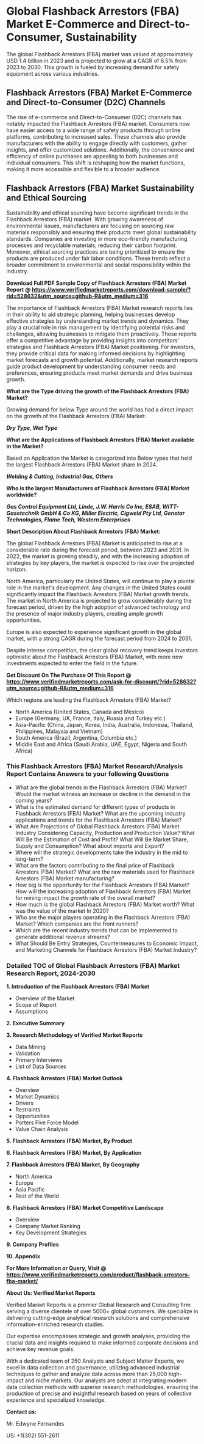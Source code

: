 <h1>Global Flashback Arrestors (FBA) Market E-Commerce and Direct-to-Consumer, Sustainability</h1><p class=""><p>The global Flashback Arrestors (FBA) market was valued at approximately USD 1.4 billion in 2023 and is projected to grow at a CAGR of 6.5% from 2023 to 2030. This growth is fueled by increasing demand for safety equipment across various industries.</p> <h2>Flashback Arrestors (FBA) Market E-Commerce and Direct-to-Consumer (D2C) Channels</h2> <p>The rise of e-commerce and Direct-to-Consumer (D2C) channels has notably impacted the Flashback Arrestors (FBA) market. Consumers now have easier access to a wide range of safety products through online platforms, contributing to increased sales. These channels also provide manufacturers with the ability to engage directly with customers, gather insights, and offer customized solutions. Additionally, the convenience and efficiency of online purchases are appealing to both businesses and individual consumers. This shift is reshaping how the market functions, making it more accessible and flexible to a broader audience.</p> <h2>Flashback Arrestors (FBA) Market Sustainability and Ethical Sourcing</h2> <p>Sustainability and ethical sourcing have become significant trends in the Flashback Arrestors (FBA) market. With growing awareness of environmental issues, manufacturers are focusing on sourcing raw materials responsibly and ensuring their products meet global sustainability standards. Companies are investing in more eco-friendly manufacturing processes and recyclable materials, reducing their carbon footprint. Moreover, ethical sourcing practices are being prioritized to ensure the products are produced under fair labor conditions. These trends reflect a broader commitment to environmental and social responsibility within the industry.</p> </p><p class=""><strong>Download Full PDF Sample Copy of Flashback Arrestors (FBA) Market Report @ <a href="https://www.verifiedmarketreports.com/download-sample/?rid=528632&utm_source=github-R&utm_medium=316" target="_blank">https://www.verifiedmarketreports.com/download-sample/?rid=528632&utm_source=github-R&utm_medium=316</a></strong></p><p>The importance of&nbsp;Flashback Arrestors (FBA) Market research reports lies in their ability to aid strategic planning, helping businesses develop effective strategies by understanding market trends and dynamics. They play a crucial role in risk management by identifying potential risks and challenges, allowing businesses to mitigate them proactively. These reports offer a competitive advantage by providing insights into competitors' strategies and Flashback Arrestors (FBA) Market positioning. For investors, they provide critical data for making informed decisions by highlighting market forecasts and growth potential. Additionally, market research reports guide product development by understanding consumer needs and preferences, ensuring products meet market demands and drive business growth.</p><p><strong>What are the&nbsp;Type driving the growth of the Flashback Arrestors (FBA) Market?</strong></p><p id="" class="">Growing demand for below Type around the world has had a direct impact on the growth of the Flashback Arrestors (FBA) Market:</p><p class=""><em><strong>Dry Type, Wet Type</strong></em></p><p class=""><strong>What are the&nbsp;Applications&nbsp;of Flashback Arrestors (FBA) Market available in the Market?</strong></p><p id="" class="">Based on Application the Market is categorized into Below types that held the largest Flashback Arrestors (FBA) Market share In 2024.</p><p class=""><em><strong>Welding & Cutting, Industrial Gas, Others</strong></em></p><p class=""><strong>Who is the largest Manufacturers of Flashback Arrestors (FBA) Market worldwide?</strong></p><p><em><strong>Gas Control Equipment Ltd, Linde, J.W. Harris Co Inc, ESAB, WITT-Gasetechnik GmbH & Co KG, Miller Electric, Cigweld Pty Ltd, Genstar Technologies, Flame Tech, Western Enterprises</strong></em></p><p id="" class=""><strong>Short Description About Flashback Arrestors (FBA) Market:</strong></p><p>The global Flashback Arrestors (FBA) Market is anticipated to rise at a considerable rate during the forecast period, between 2023 and 2031. In 2022, the market is growing steadily, and with the increasing adoption of strategies by key players, the market is expected to rise over the projected horizon.</p><p>North America, particularly the United States, will continue to play a pivotal role in the market's development. Any changes in the United States could significantly impact the Flashback Arrestors (FBA) Market growth trends. The market in North America is projected to grow considerably during the forecast period, driven by the high adoption of advanced technology and the presence of major industry players, creating ample growth opportunities.</p><p>Europe is also expected to experience significant growth in the global market, with a strong CAGR during the forecast period from 2024 to 2031.</p><p>Despite intense competition, the clear global recovery trend keeps investors optimistic about the Flashback Arrestors (FBA) Market, with more new investments expected to enter the field in the future.</p><p id="" class=""><strong>Get Discount On The Purchase Of This Report @ <a href="https://www.verifiedmarketreports.com/ask-for-discount/?rid=528632?utm_source=github-R&utm_medium=316" target="_blank">https://www.verifiedmarketreports.com/ask-for-discount/?rid=528632?utm_source=github-R&utm_medium=316</a></strong></p><p class="">Which regions are leading the Flashback Arrestors (FBA) Market?</p><ul><li>North America (United States, Canada and Mexico)</li><li>Europe (Germany, UK, France, Italy, Russia and Turkey etc.)</li><li>Asia-Pacific (China, Japan, Korea, India, Australia, Indonesia, Thailand, Philippines, Malaysia and Vietnam)</li><li>South America (Brazil, Argentina, Columbia etc.)</li><li>Middle East and Africa (Saudi Arabia, UAE, Egypt, Nigeria and South Africa)</li></ul><h3 id="" class="">This Flashback Arrestors (FBA) Market Research/Analysis Report Contains Answers to your following Questions</h3><ul><li>What are the global trends in the Flashback Arrestors (FBA) Market? Would the market witness an increase or decline in the demand in the coming years?</li><li>What is the estimated demand for different types of products in Flashback Arrestors (FBA) Market? What are the upcoming industry applications and trends for the Flashback Arrestors (FBA) Market?</li><li>What Are Projections of Global Flashback Arrestors (FBA) Market Industry Considering Capacity, Production and Production Value? What Will Be the Estimation of Cost and Profit? What Will Be Market Share, Supply and Consumption? What about imports and Export?</li><li>Where will the strategic developments take the industry in the mid to long-term?</li><li>What are the factors contributing to the final price of Flashback Arrestors (FBA) Market? What are the raw materials used for Flashback Arrestors (FBA) Market manufacturing?</li><li>How big is the opportunity for the Flashback Arrestors (FBA) Market? How will the increasing adoption of Flashback Arrestors (FBA) Market for mining impact the growth rate of the overall market?</li><li>How much is the global Flashback Arrestors (FBA) Market worth? What was the value of the market In 2020?</li><li>Who are the major players operating in the Flashback Arrestors (FBA) Market? Which companies are the front runners?</li><li>Which are the recent industry trends that can be implemented to generate additional revenue streams?</li><li>What Should Be Entry Strategies, Countermeasures to Economic Impact, and Marketing Channels for Flashback Arrestors (FBA) Market Industry?</li></ul><h3 id="" class="">Detailed TOC of Global Flashback Arrestors (FBA) Market Research Report, 2024-2030</h3><p id="" class=""><strong>1. Introduction of the Flashback Arrestors (FBA) Market</strong></p><ul><li>Overview of the Market</li><li>Scope of Report</li><li>Assumptions</li></ul><p id="" class=""><strong>2. Executive Summary</strong></p><p id="" class=""><strong>3. Research Methodology of Verified Market Reports</strong></p><ul><li>Data Mining</li><li>Validation</li><li>Primary Interviews</li><li>List of Data Sources</li></ul><p id="" class=""><strong>4. Flashback Arrestors (FBA) Market Outlook</strong></p><ul><li>Overview</li><li>Market Dynamics</li><li>Drivers</li><li>Restraints</li><li>Opportunities</li><li>Porters Five Force Model</li><li>Value Chain Analysis</li></ul><p id="" class=""><strong>5. Flashback Arrestors (FBA) Market, By Product</strong></p><p id="" class=""><strong>6. Flashback Arrestors (FBA) Market, By Application</strong></p><p id="" class=""><strong>7. Flashback Arrestors (FBA) Market, By Geography</strong></p><ul><li>North America</li><li>Europe</li><li>Asia Pacific</li><li>Rest of the World</li></ul><p id="" class=""><strong>8. Flashback Arrestors (FBA) Market Competitive Landscape</strong></p><ul><li>Overview</li><li>Company Market Ranking</li><li>Key Development Strategies</li></ul><p id="" class=""><strong>9. Company Profiles</strong></p><p id="" class=""><strong>10. Appendix</strong></p><p id="" class=""><strong>For More Information or Query, Visit @ <a href="https://www.verifiedmarketreports.com/product/flashback-arrestors-fba-market/" target="_blank">https://www.verifiedmarketreports.com/product/flashback-arrestors-fba-market/</a></strong></p><p id="" class=""><strong>About Us: Verified Market Reports</strong></p><p id="" class="">Verified Market Reports is a premier Global Research and Consulting firm serving a diverse clientele of over 5000+ global customers. We specialize in delivering cutting-edge analytical research solutions and comprehensive information-enriched research studies.</p><p id="" class="">Our expertise encompasses strategic and growth analyses, providing the crucial data and insights required to make informed corporate decisions and achieve key revenue goals.</p><p id="" class="">With a dedicated team of 250 Analysts and Subject Matter Experts, we excel in data collection and governance, utilizing advanced industrial techniques to gather and analyze data across more than 25,000 high-impact and niche markets. Our analysts are adept at integrating modern data collection methods with superior research methodologies, ensuring the production of precise and insightful research based on years of collective experience and specialized knowledge.</p><p id="" class=""><strong>Contact us:</strong></p><p id="" class="">Mr. Edwyne Fernandes</p><p id="" class="">US: +1(302) 551-2611</p>